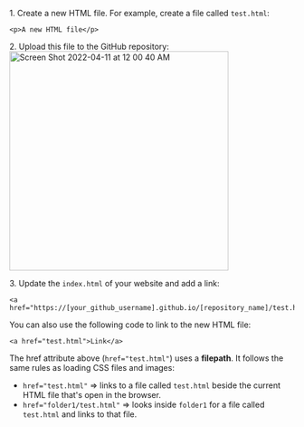 1\. Create a new HTML file. For example, create a file called `test.html`:
```
<p>A new HTML file</p>
```
2\. Upload this file to the GitHub repository:<br>
<img width="387" alt="Screen Shot 2022-04-11 at 12 00 40 AM" src="https://user-images.githubusercontent.com/70604577/162665875-01ebee20-2a65-4692-99e0-16142b09503f.png"><br>

3\. Update the `index.html` of your website and add a link:<br>
```
<a href="https://[your_github_username].github.io/[repository_name]/test.html">Link</a>
```
You can also use the following code to link to the new HTML file:<br>
```
<a href="test.html">Link</a>
```
The href attribute above (`href="test.html"`) uses a **filepath**. It follows the same rules as loading CSS files and images:
- `href="test.html"` => links to a file called `test.html` beside the current HTML file that's open in the browser.
- `href="folder1/test.html"` => looks inside `folder1` for a file called `test.html` and links to that file.
